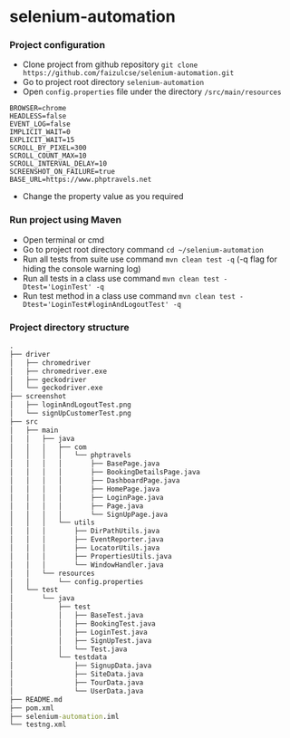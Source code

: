 # selenium-automation

### Project configuration
- Clone project from github repository `git clone https://github.com/faizulcse/selenium-automation.git`
- Go to project root directory `selenium-automation`
- Open `config.properties` file under the directory `/src/main/resources`
```properties
BROWSER=chrome
HEADLESS=false
EVENT_LOG=false
IMPLICIT_WAIT=0
EXPLICIT_WAIT=15
SCROLL_BY_PIXEL=300
SCROLL_COUNT_MAX=10
SCROLL_INTERVAL_DELAY=10
SCREENSHOT_ON_FAILURE=true
BASE_URL=https://www.phptravels.net
```
- Change the property value as you required

### Run project using Maven
- Open terminal or cmd
- Go to project root directory command `cd ~/selenium-automation`
- Run all tests from suite use command `mvn clean test -q` (-q flag for hiding the console warning log)
- Run all tests in a class use command `mvn clean test -Dtest='LoginTest' -q`
- Run test method in a class use command `mvn clean test -Dtest='LoginTest#loginAndLogoutTest' -q`

### Project directory structure
```cmd
.
├── driver
│   ├── chromedriver
│   ├── chromedriver.exe
│   ├── geckodriver
│   └── geckodriver.exe
├── screenshot
│   ├── loginAndLogoutTest.png
│   └── signUpCustomerTest.png
├── src
│   ├── main
│   │   ├── java
│   │   │   ├── com
│   │   │   │   └── phptravels
│   │   │   │       ├── BasePage.java
│   │   │   │       ├── BookingDetailsPage.java
│   │   │   │       ├── DashboardPage.java
│   │   │   │       ├── HomePage.java
│   │   │   │       ├── LoginPage.java
│   │   │   │       ├── Page.java
│   │   │   │       └── SignUpPage.java
│   │   │   └── utils
│   │   │       ├── DirPathUtils.java
│   │   │       ├── EventReporter.java
│   │   │       ├── LocatorUtils.java
│   │   │       ├── PropertiesUtils.java
│   │   │       └── WindowHandler.java
│   │   └── resources
│   │       └── config.properties
│   └── test
│       └── java
│           ├── test
│           │   ├── BaseTest.java
│           │   ├── BookingTest.java
│           │   ├── LoginTest.java
│           │   ├── SignUpTest.java
│           │   └── Test.java
│           └── testdata
│               ├── SignupData.java
│               ├── SiteData.java
│               ├── TourData.java
│               └── UserData.java
├── README.md
├── pom.xml
├── selenium-automation.iml
└── testng.xml
```
